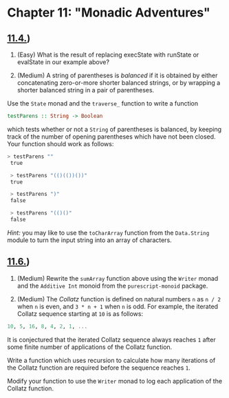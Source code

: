# Chapter 11: "Monadic Adventures"

## [11.4.](./11.4.purs))

1. (Easy) What is the result of replacing execState with runState or evalState in our example above?

2. (Medium) A string of parentheses is _balanced_ if it is obtained by either concatenating zero-or-more shorter balanced strings, or by wrapping a shorter balanced string in a pair of parentheses.

Use the `State` monad and the `traverse_` function to write a function

```purescript
testParens :: String -> Boolean
```

which tests whether or not a `String` of parentheses is balanced, by keeping track of the number of opening parentheses which have not been closed. Your function should work as follows:

```purescript
> testParens ""
 true

 > testParens "(()(())())"
 true

 > testParens ")"
 false

 > testParens "(()()"
 false
```

_Hint:_ you may like to use the `toCharArray` function from the `Data.String` module to turn the input string into an array of characters.

## [11.6.](./11.6.purs))


1. (Medium) Rewrite the `sumArray` function above using the `Writer` monad and the `Additive Int` monoid from the `purescript-monoid` package.

2. (Medium) The _Collatz_ function is defined on natural numbers `n` as `n / 2` when `n` is even, and `3 * n + 1` when `n` is odd. For example, the iterated Collatz sequence starting at `10` is as follows:

```purescript
10, 5, 16, 8, 4, 2, 1, ...
```

It is conjectured that the iterated Collatz sequence always reaches `1` after some finite number of applications of the Collatz function.

Write a function which uses recursion to calculate how many iterations of the Collatz function are required before the sequence reaches `1`.

Modify your function to use the `Writer` monad to log each application of the Collatz function.
